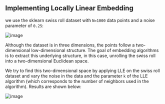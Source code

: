 ## Implementing Locally Linear Embedding

we use the sklearn swiss roll dataset with `N=1000` data points and a noise parameter of `0.25`:

![image](https://user-images.githubusercontent.com/85687148/125962328-6abaa684-f514-46ce-87b0-d9d6b6ddcac1.png)


Although the dataset is in three dimensions, the points follow a two-dimensional low-dimensional structure. The goal of embedding algorithms is to extract this underlying structure, in this case, unrolling the swiss roll into a two-dimensional Euclidean space.

We try to find this two-dimensional space by applying LLE on the swiss roll dataset and vary the noise in the data and the parameter `k` of the LLE algorithm (which corresponds to the number of neighbors used in the algorithm). Results are shown below:

![image](https://user-images.githubusercontent.com/85687148/125962505-9afc7f11-df21-4dc5-b4b3-35142542631a.png)





